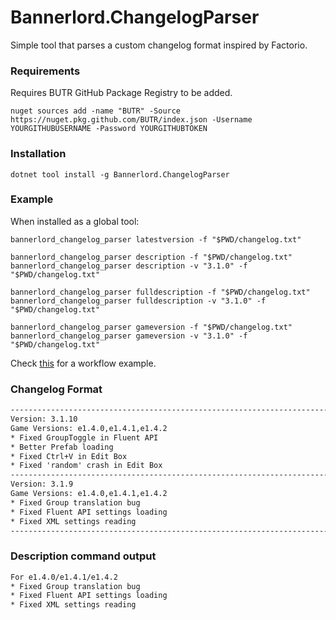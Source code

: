 # Bannerlord.ChangelogParser
Simple tool that parses a custom changelog format inspired by Factorio.

### Requirements
Requires BUTR GitHub Package Registry to be added.
```shell
nuget sources add -name "BUTR" -Source https://nuget.pkg.github.com/BUTR/index.json -Username YOURGITHUBUSERNAME -Password YOURGITHUBTOKEN
```

### Installation
```shell
dotnet tool install -g Bannerlord.ChangelogParser
```

### Example
When installed as a global tool:
```shell
bannerlord_changelog_parser latestversion -f "$PWD/changelog.txt"

bannerlord_changelog_parser description -f "$PWD/changelog.txt"
bannerlord_changelog_parser description -v "3.1.0" -f "$PWD/changelog.txt"

bannerlord_changelog_parser fulldescription -f "$PWD/changelog.txt"
bannerlord_changelog_parser fulldescription -v "3.1.0" -f "$PWD/changelog.txt"

bannerlord_changelog_parser gameversion -f "$PWD/changelog.txt"
bannerlord_changelog_parser gameversion -v "3.1.0" -f "$PWD/changelog.txt"
```
  
Check [this](https://github.com/Aragas/Bannerlord.MBOptionScreen/blob/700eb1dd1aec531cfaac242f8273c7a5d58ca6e0/.github/workflows/test-and-publish.yml#L255-L276) for a workflow example.

### Changelog Format
```txt
---------------------------------------------------------------------------------------------------
Version: 3.1.10
Game Versions: e1.4.0,e1.4.1,e1.4.2
* Fixed GroupToggle in Fluent API
* Better Prefab loading
* Fixed Ctrl+V in Edit Box
* Fixed 'random' crash in Edit Box
---------------------------------------------------------------------------------------------------
Version: 3.1.9
Game Versions: e1.4.0,e1.4.1,e1.4.2
* Fixed Group translation bug
* Fixed Fluent API settings loading
* Fixed XML settings reading
---------------------------------------------------------------------------------------------------
```

### Description command output
```txt
For e1.4.0/e1.4.1/e1.4.2
* Fixed Group translation bug
* Fixed Fluent API settings loading
* Fixed XML settings reading
```
